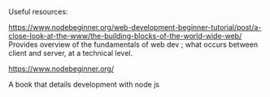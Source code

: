 Useful resources:

https://www.nodebeginner.org/web-development-beginner-tutorial/post/a-close-look-at-the-www/the-building-blocks-of-the-world-wide-web/
Provides overview of the fundamentals of web dev ; what occurs between client and server, at a technical level. 

https://www.nodebeginner.org/

A book that details development with node js
